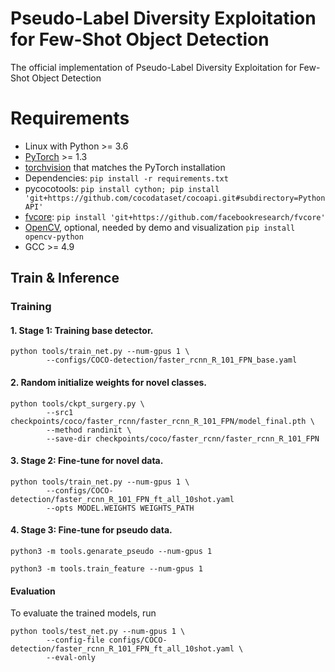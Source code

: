 # Pseudo-Label Diversity Exploitation for Few-Shot Object Detection

The official implementation of Pseudo-Label Diversity Exploitation for Few-Shot Object Detection

# Requirements

* Linux with Python >= 3.6
* [PyTorch](https://pytorch.org/get-started/locally/) >= 1.3 
* [torchvision](https://github.com/pytorch/vision/) that matches the PyTorch installation
* Dependencies: ```pip install -r requirements.txt```
* pycocotools: ```pip install cython; pip install 'git+https://github.com/cocodataset/cocoapi.git#subdirectory=PythonAPI'```
* [fvcore](https://github.com/facebookresearch/fvcore/): ```pip install 'git+https://github.com/facebookresearch/fvcore'``` 
* [OpenCV](https://pypi.org/project/opencv-python/), optional, needed by demo and visualization ```pip install opencv-python```
* GCC >= 4.9


## Train & Inference

### Training

#### 1. Stage 1: Training base detector.

```
python tools/train_net.py --num-gpus 1 \
        --configs/COCO-detection/faster_rcnn_R_101_FPN_base.yaml
```

#### 2. Random initialize  weights for novel classes.

```
python tools/ckpt_surgery.py \
        --src1 checkpoints/coco/faster_rcnn/faster_rcnn_R_101_FPN/model_final.pth \
        --method randinit \
        --save-dir checkpoints/coco/faster_rcnn/faster_rcnn_R_101_FPN
```


#### 3. Stage 2: Fine-tune for novel data.

```
python tools/train_net.py --num-gpus 1 \
        --configs/COCO-detection/faster_rcnn_R_101_FPN_ft_all_10shot.yaml
        --opts MODEL.WEIGHTS WEIGHTS_PATH
```


#### 4. Stage 3: Fine-tune for pseudo data.

```
python3 -m tools.genarate_pseudo --num-gpus 1

python3 -m tools.train_feature --num-gpus 1   
```

#### Evaluation

To evaluate the trained models, run

```
python tools/test_net.py --num-gpus 1 \
        --config-file configs/COCO-detection/faster_rcnn_R_101_FPN_ft_all_10shot.yaml \
        --eval-only
```


